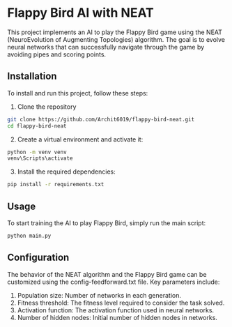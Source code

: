# Flappy Bird AI with NEAT

This project implements an AI to play the Flappy Bird game using the NEAT (NeuroEvolution of Augmenting Topologies) algorithm. The goal is to evolve neural networks that can successfully navigate through the game by avoiding pipes and scoring points.

## Installation
To install and run this project, follow these steps:

1. Clone the repository

```bash
git clone https://github.com/Archit6019/flappy-bird-neat.git
cd flappy-bird-neat
```

2. Create a virtual environment and activate it:

```bash
python -m venv venv
venv\Scripts\activate
```

3. Install the required dependencies:

```bash
pip install -r requirements.txt
```

## Usage
To start training the AI to play Flappy Bird, simply run the main script:

```bash
python main.py
```

## Configuration
The behavior of the NEAT algorithm and the Flappy Bird game can be customized using the config-feedforward.txt file. Key parameters include:

1. Population size: Number of networks in each generation.
2. Fitness threshold: The fitness level required to consider the task solved.
3. Activation function: The activation function used in neural networks.
4. Number of hidden nodes: Initial number of hidden nodes in networks.


